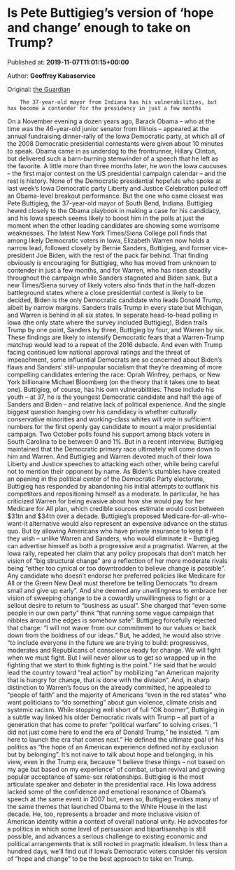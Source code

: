 
# Is Pete Buttigieg’s version of ‘hope and change’ enough to take on Trump?

Published at: **2019-11-07T11:01:15+00:00**

Author: **Geoffrey Kabaservice**

Original: [the Guardian](https://www.theguardian.com/us-news/commentisfree/2019/nov/07/is-pete-buttigiegs-version-of-hope-and-change-enough-to-take-on-trump)


        The 37-year-old mayor from Indiana has his vulnerabilities, but has become a contender for the presidency in just a few months
      
On a November evening a dozen years ago, Barack Obama – who at the time was the 46-year-old junior senator from Illinois – appeared at the annual fundraising dinner-rally of the Iowa Democratic party, at which all of the 2008 Democratic presidential contestants were given about 10 minutes to speak. Obama came in as underdog to the frontrunner, Hillary Clinton, but delivered such a barn-burning stemwinder of a speech that he left as the favorite. A little more than three months later, he won the Iowa caucuses – the first major contest on the US presidential campaign calendar – and the rest is history.
None of the Democratic presidential hopefuls who spoke at last week’s Iowa Democratic party Liberty and Justice Celebration pulled off an Obama-level breakout performance. But the one who came closest was Pete Buttigieg, the 37-year-old mayor of South Bend, Indiana. Buttigieg hewed closely to the Obama playbook in making a case for his candidacy, and his Iowa speech seems likely to boost him in the polls at just the moment when the other leading candidates are showing some worrisome weaknesses.
The latest New York Times/Siena College poll finds that among likely Democratic voters in Iowa, Elizabeth Warren now holds a narrow lead, followed closely by Bernie Sanders, Buttigieg, and former vice-president Joe Biden, with the rest of the pack far behind. That finding obviously is encouraging for Buttigieg, who has moved from unknown to contender in just a few months, and for Warren, who has risen steadily throughout the campaign while Sanders stagnated and Biden sank.
But a new Times/Siena survey of likely voters also finds that in the half-dozen battleground states where a close presidential contest is likely to be decided, Biden is the only Democratic candidate who leads Donald Trump, albeit by narrow margins. Sanders trails Trump in every state but Michigan, and Warren is behind in all six states. In separate head-to-head polling in Iowa (the only state where the survey included Buttigieg), Biden trails Trump by one point, Sanders by three, Buttigieg by four, and Warren by six.
These findings are likely to intensify Democratic fears that a Warren-Trump matchup would lead to a repeat of the 2016 debacle. And even with Trump facing continued low national approval ratings and the threat of impeachment, some influential Democrats are so concerned about Biden’s flaws and Sanders’ still-unpopular socialism that they’re dreaming of more compelling candidates entering the race: Oprah Winfrey, perhaps, or New York billionaire Michael Bloomberg (on the theory that it takes one to beat one).
Buttigieg, of course, has his own vulnerabilities. These include his youth – at 37, he is the youngest Democratic candidate and half the age of Sanders and Biden – and relative lack of political experience. And the single biggest question hanging over his candidacy is whether culturally conservative minorities and working-class whites will vote in sufficient numbers for the first openly gay candidate to mount a major presidential campaign. Two October polls found his support among black voters in South Carolina to be between 0 and 1%.
But in a recent interview, Buttigieg maintained that the Democratic primary race ultimately will come down to him and Warren. And Buttigieg and Warren devoted much of their Iowa Liberty and Justice speeches to attacking each other, while being careful not to mention their opponent by name.
As Biden’s stumbles have created an opening in the political center of the Democratic Party electorate, Buttigieg has responded by abandoning his initial attempts to outflank his competitors and repositioning himself as a moderate. In particular, he has criticized Warren for being evasive about how she would pay for her Medicare for All plan, which credible sources estimate would cost between $31tn and $34tn over a decade. Buttigieg’s proposed Medicare-for-all-who-want-it alternative would also represent an expensive advance on the status quo. But by allowing Americans who have private insurance to keep it if they wish – unlike Warren and Sanders, who would eliminate it – Buttigieg can advertise himself as both a progressive and a pragmatist.
Warren, at the Iowa rally, repeated her claim that any policy proposals that don’t match her vision of “big structural change” are a reflection of her more moderate rivals being “either too cynical or too downtrodden to believe change is possible”. Any candidate who doesn’t endorse her preferred policies like Medicare for All or the Green New Deal must therefore be telling Democrats “to dream small and give up early”. And she deemed any unwillingness to embrace her vision of sweeping change to be a cowardly unwillingness to fight or a sellout desire to return to “business as usual”. She charged that “even some people in our own party” think “that running some vague campaign that nibbles around the edges is somehow safe”.
Buttigieg forcefully rejected that charge: “I will not waver from our commitment to our values or back down from the boldness of our ideas.” But, he added, he would also strive “to include everyone in the future we are trying to build: progressives, moderates and Republicans of conscience ready for change. We will fight when we must fight. But I will never allow us to get so wrapped up in the fighting that we start to think fighting is the point.”
He said that he would lead the country toward “real action” by mobilizing “an American majority that is hungry for change, that is done with the division”. And, in sharp distinction to Warren’s focus on the already committed, he appealed to “people of faith” and the majority of Americans “even in the red states” who want politicians to “do something” about gun violence, climate crisis and systemic racism.
While stopping well short of full “OK boomer”, Buttigieg in a subtle way linked his older Democratic rivals with Trump – all part of a generation that has come to prefer “political warfare” to solving crises.
“I did not just come here to end the era of Donald Trump,” he insisted. “I am here to launch the era that comes next.” He defined the ultimate goal of his politics as “the hope of an American experience defined not by exclusion but by belonging”. It’s not naive to talk about hope and belonging, in his view, even in the Trump era, because “I believe these things – not based on my age but based on my experience” of combat, urban revival and growing popular acceptance of same-sex relationships.
Buttigieg is the most articulate speaker and debater in the presidential race. His Iowa address lacked some of the confidence and emotional resonance of Obama’s speech at the same event in 2007 but, even so, Buttigieg evokes many of the same themes that launched Obama to the White House in the last decade. He, too, represents a broader and more inclusive vision of American identity within a context of overall national unity. He advocates for a politics in which some level of persuasion and bipartisanship is still possible, and advances a serious challenge to existing economic and political arrangements that is still rooted in pragmatic idealism. In less than a hundred days, we’ll find out if Iowa’s Democratic voters consider his version of “hope and change” to be the best approach to take on Trump.
